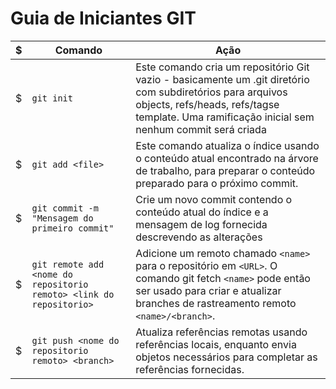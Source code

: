 # Guia de Iniciantes GIT

| $  |                               Comando                              |                                              Ação                                             |
| -- | ------------------------------------------------------------------ | ----------------------------------------------------------------------------------------------|  
| $  | ```git init```                                                     |Este comando cria um repositório Git vazio - basicamente um .git diretório com subdiretórios para arquivos objects, refs/heads, refs/tagse template. Uma ramificação inicial sem nenhum commit será criada| 
| $  | `git add <file>`                                                   |Este comando atualiza o índice usando o conteúdo atual encontrado na árvore de trabalho, para preparar o conteúdo preparado para o próximo commit.|
| $  | `git commit -m "Mensagem do primeiro commit"`                      |Crie um novo commit contendo o conteúdo atual do índice e a mensagem de log fornecida descrevendo as alterações| 
| $  | `git remote add <nome do repositorio remoto> <link do repositorio>`| Adicione um remoto chamado `<name>` para o repositório em `<URL>`. O comando git fetch `<name>` pode então ser usado para criar e atualizar branches de rastreamento remoto `<name>/<branch>`.|
| $  | `git push <nome do repositorio remoto> <branch>`                   | Atualiza referências remotas usando referências locais, enquanto envia objetos necessários para completar as referências fornecidas. |
